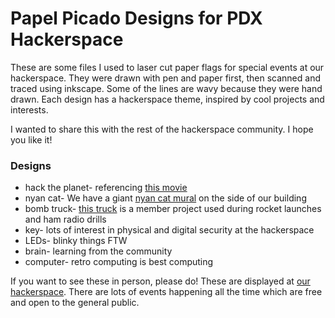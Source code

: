 # Papel Picado Designs for PDX Hackerspace

These are some files I used to laser cut paper flags for special events at our hackerspace. They were drawn with pen and paper first, then scanned and traced using inkscape. Some of the lines are wavy because they were hand drawn. Each design has a hackerspace theme, inspired by cool projects and interests.  

I wanted to share this with the rest of the hackerspace community. I hope you like it!

### Designs

  * hack the planet- referencing [this movie](https://en.wikipedia.org/wiki/Hackers_(film) "Hackers")
  * nyan cat- We have a giant [nyan cat mural](images/nyan-cat-mural.jpg?raw=true "mural") on the side of our building
  * bomb truck- [this truck](bomb-truck.jpg?raw=true "truck") is a member project used during rocket launches and ham radio drills
  * key- lots of interest in physical and digital security at the hackerspace
  * LEDs- blinky things FTW
  * brain- learning from the community
  * computer- retro computing is best computing
  
If you want to see these in person, please do! These are displayed at [our hackerspace](http://pdxhackerspace.org "PDX Hackerspace"). There are lots of events happening all the time which are free and open to the general public. 
